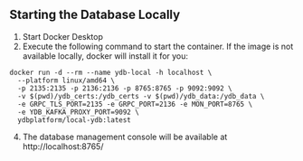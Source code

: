 ## Starting the Database Locally
1. Start Docker Desktop
2. Execute the following command to start the container. If the image is not available locally, docker will install it for you:
```
docker run -d --rm --name ydb-local -h localhost \
  --platform linux/amd64 \
  -p 2135:2135 -p 2136:2136 -p 8765:8765 -p 9092:9092 \
  -v $(pwd)/ydb_certs:/ydb_certs -v $(pwd)/ydb_data:/ydb_data \
  -e GRPC_TLS_PORT=2135 -e GRPC_PORT=2136 -e MON_PORT=8765 \
  -e YDB_KAFKA_PROXY_PORT=9092 \
  ydbplatform/local-ydb:latest
```
4. The database management console will be available at http://localhost:8765/





